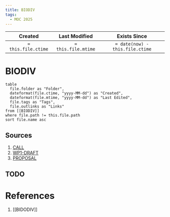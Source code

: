 ```yaml
---
title: BIODIV
tags:
  - MOC 2025
---
```


|       Created       |    Last Modified    |        Exists Since         |
| :-----------------: | :-----------------: | :-------------------------: |
| `= this.file.ctime` | `= this.file.mtime` | `= date(now) - this.file.ctime` |

# BIODIV
```dataview
table
  file.folder as "Folder",
  dateformat(file.ctime, "yyyy-MM-dd") as "Created",
  dateformat(file.mtime, "yyyy-MM-dd") as "Last Edited",
  file.tags as "Tags",
  file.outlinks as "Links"
from [[BIODIV]]
where file.path != this.file.path
sort file.name asc
```

## Sources
1. [CALL](https://cordis.europa.eu/programme/id/HORIZON_HORIZON-CL6-2025-01-BIODIV-08)
2. [WP1-DRAFT](https://zsiat.sharepoint.com/:w:/r/sites/BioDiv-08-Bioregions/_layouts/15/Doc2.aspx?action=edit&sourcedoc=%7B8f3911f4-6d0c-4719-875b-27e6e967eadd%7D&wdOrigin=TEAMS-MAGLEV.teamsSdk_ns.rwc&wdExp=TEAMS-TREATMENT&wdhostclicktime=1754563486144&web=1)
3. [PROPOSAL](https://zsiat.sharepoint.com/:w:/r/sites/BioDiv-08-Bioregions/_layouts/15/Doc2.aspx?action=edit&sourcedoc=%7Bf80981f5-6036-41ae-9a20-c953bc22a36c%7D&wdOrigin=TEAMS-MAGLEV.teamsSdk_ns.rwc&wdExp=TEAMS-TREATMENT&wdhostclicktime=1754563434073&web=1)

## TODO

# References
1. [[BIDODIV]]